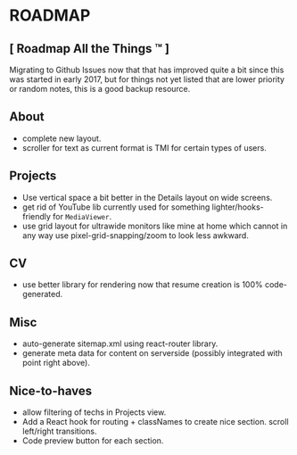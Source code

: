 # ROADMAP #
## [ Roadmap All the Things ™ ] ##

Migrating to Github Issues now that that has improved quite a bit since this was started in early 2017, but for things not yet listed that are lower priority or random notes, this is a good backup resource.

## About
- complete new layout.
- scroller for text as current format is TMI for certain types of users.

## Projects
- Use vertical space a bit better in the Details layout on wide screens.
- get rid of YouTube lib currently used for something lighter/hooks-friendly for `MediaViewer`.
- use grid layout for ultrawide monitors like mine at home which cannot in any way use pixel-grid-snapping/zoom to look less awkward.

## CV
- use better library for rendering now that resume creation is 100% code-generated.

## Misc
- auto-generate sitemap.xml using react-router library.
- generate meta data for content on serverside (possibly integrated with point right above).

## Nice-to-haves

- allow filtering of techs in Projects view.
- Add a React hook for routing + classNames to create nice section.
scroll left/right transitions.
- Code preview button for each section.
